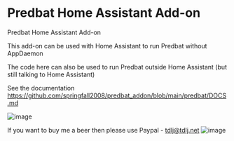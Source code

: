 #  Predbat Home Assistant Add-on
Predbat Home Assistant Add-on

This add-on can be used with Home Assistant to run Predbat without AppDaemon

The code here can also be used to run Predbat outside Home Assistant (but still talking to Home Assistant)

See the documentation https://github.com/springfall2008/predbat_addon/blob/main/predbat/DOCS.md

![image](https://github.com/springfall2008/predbat_addon/assets/48591903/9151bcae-897c-49cf-b1b4-ee29501bd208)

If you want to buy me a beer then please use Paypal - [tdlj@tdlj.net](mailto:tdlj@tdlj.net)
![image](https://github.com/springfall2008/batpred/assets/48591903/b3a533ef-0862-4e0b-b272-30e254f58467)



